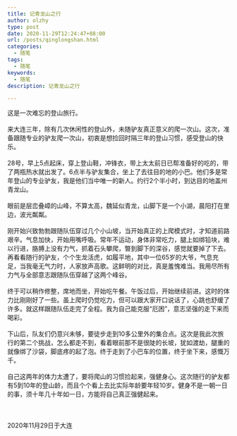 ```yaml
---
title: 记青龙山之行
author: olzhy
type: post
date: 2020-11-29T12:24:47+08:00
url: /posts/qinglongshan.html
categories:
  - 随笔
tags:
  - 随笔
keywords:
  - 随笔
description: 记青龙山之行

---
```

这是一次难忘的登山旅行。
<br/>
<br/>
来大连三年，除有几次休闲性的登山外，未随驴友真正意义的爬一次山。这次，准备跟随专业的驴友爬一次山，初衷是想捡回时隔三年的登山习惯，感受登山的快乐。
<br/>
<br/>
28号，早上5点起床，穿上登山鞋，冲锋衣，带上太太前日已帮准备好的吃的，带了两瓶热水就出发了。6点半与驴友集合，坐上了去往目的地的小巴。他们多是常年登山的专业驴友，我是他们当中唯一的新人。约行2个半小时，到达目的地盖州青龙山。
<br/>
<br/>
眼前是层峦叠嶂的山峰，不算太高，魏延似青龙，山脚下是一个小湖，晨阳打在里边，波光粼粼。
<br/>
<br/>
刚开始兴致勃勃跟随队伍穿过几个小山坡，当开始真正的上爬模式时，才知道前路艰辛。气息加快，开始用嘴呼吸。常年不运动，身体非常吃力，腿上如绑铅块，难以行进，胳膊上没有力气，抓着石头攀爬，暼到脚下的深谷，感觉就要掉了下去。再看看随行的驴友，个个生龙活虎，如履平地，其中一位65岁的大爷，气息充足，当我毫无气力时，人家放声高歌。这鲜明的对比，真是羞愧难当。我用尽所有力气与全部意志跟随队伍穿越了这两个峰谷。
<br/>
<br/>
终于可以稍作修整，席地而坐，开始吃午餐。午饭过后，开始继续前进。这时的体力比刚刚好了一些。虽上爬时仍觉吃力，但可以跟大家开口说话了，心跳也舒缓了许多。就这样跟随队伍走完了全程。我为自己能克服“厄困”，意志坚强的走下来而喝彩。
<br/>
<br/>
下山后，队友们仍意兴未够，要徒步走到10多公里外的集合点。这次是我此次旅行的第二个挑战，怎么都走不到，看着眼前那不是很陡的长坡，犹如渡劫，腿重的就像绑了沙袋，脚底疼的起了泡。终于走到了小巴车的位置，终于坐下来，感慨万千。
<br/>
<br/>
自己这两年的体力太遭了，要将爬山的习惯捡起来，强健身心。这次随行的驴友都有5到10年的登山龄，而且个个看上去比实际年龄要年轻10岁。健身不是一朝一日的事，须十年几十年如一日，方能将自己真正强健起来。
<br/>
<br/>
<br/>
<br/>
2020年11月29日于大连

